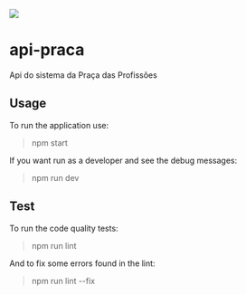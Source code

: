![](https://travis-ci.org/travis-ci/travis-web.svg?branch=master)

# api-praca
Api do sistema da Praça das Profissões

## Usage
To run the application use:
> npm start

If you want run as a developer and see the debug messages:
> npm run dev

## Test
To run the code quality tests:
> npm run lint

And to fix some errors found in the lint:
> npm run lint --fix